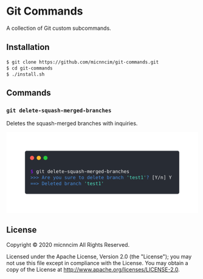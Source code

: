 # Git Commands

A collection of Git custom subcommands.

## Installation

```
$ git clone https://github.com/micnncim/git-commands.git
$ cd git-commands
$ ./install.sh
```

## Commands

### `git delete-squash-merged-branches`

Deletes the squash-merged branches with inquiries.

![](docs/assets/git-delete-squash-merged-branches.png)

## License

Copyright &copy; 2020 micnncim All Rights Reserved.

Licensed under the Apache License, Version 2.0 (the "License");
you may not use this file except in compliance with the License.
You may obtain a copy of the License at http://www.apache.org/licenses/LICENSE-2.0.
